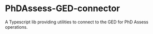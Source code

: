 # PhDAssess-GED-connector

A Typescript lib providing utilities to connect to the GED for PhD Assess operations.
